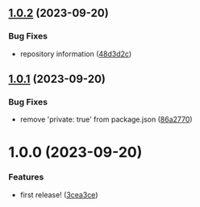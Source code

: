 ## [1.0.2](https://github.com/demandio/shared-nestjs-utils/compare/v1.0.1...v1.0.2) (2023-09-20)


### Bug Fixes

* repository information ([48d3d2c](https://github.com/demandio/shared-nestjs-utils/commit/48d3d2ce832e3b08209f4cfd7cf1dd8b2c938a84))

## [1.0.1](https://github.com/demandio/shared-nestjs-utils/compare/v1.0.0...v1.0.1) (2023-09-20)


### Bug Fixes

* remove 'private: true' from package.json ([86a2770](https://github.com/demandio/shared-nestjs-utils/commit/86a277030b22e18d0e334ada74c1819d1814b40a))

# 1.0.0 (2023-09-20)


### Features

* first release! ([3cea3ce](https://github.com/demandio/shared-nestjs-utils/commit/3cea3ce76c15d90875e21238c3022ef6acce106e))
